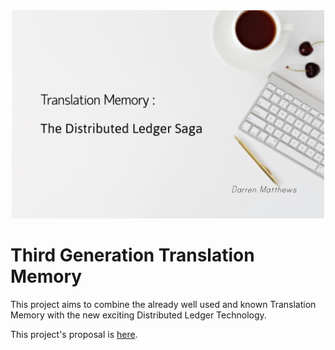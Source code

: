 <div style="text-align:center"><img src="./Proposal/Images/TitlePic.jpg" alt="Whoops"
	title="Social Media Preview" width="500"/></div>

# Third Generation Translation Memory

This project aims to combine the already well used and known Translation Memory with the new exciting Distributed Ledger Technology.

This project's proposal is [here](./Proposal/index "Proposal").
